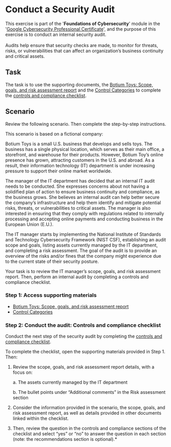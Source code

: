 # Conduct a Security Audit

This exercise is part of the '**Foundations of Cybersecurity**' module in the '<a href="https://www.coursera.org/google-certificates/cybersecurity-certificate?network=g&utm_source=gg&creativeid=693701665321&matchtype=p&adgroupid=165119487572&gclid=Cj0KCQjwqdqvBhCPARIsANrmZhNXAt_8j18BwKrshjpWbrgJpCQfqPhGyrrYAAGAKKxGWwPNNPP4HwYaAoWqEALw_wcB&keyword=google%20cybersecurity%20professional%20certificate&utm_content=B2C&hide_mobile_promo=&utm_campaign=B2C_APAC_Google_FTCOF_Cybersecurity_Google_Professional_Certificate_ArtE_Set_2_Mar_24&campaignid=21105066676&gad_source=1&devicemodel=&adpostion=&utm_medium=sem&device=c&redirected_from_description_page=true">Google Cybersecurity Professional Certificate</a>', and the purpose of this exercise is to conduct an internal security audit. 
<br><br>
Audits help ensure that security checks are made, to monitor for threats, risks, or vulnerabilities that can affect an organization’s business continuity and critical assets. 

## Task

The task is to use the supporting documents, the <a href="https://github.com/andrewrodgers90/conduct_a_security_audit/blob/main/Botium_Toys_Scope_goals_and_risk_assessment_report.md">Botium Toys: Scope, goals, and risk assessment report</a> and the <a href="https://github.com/andrewrodgers90/conduct_a_security_audit/blob/main/control_categories.md">Control Categories</a> to complete the <a href="https://github.com/andrewrodgers90/conduct_a_security_audit/blob/main/controls_and_compliance_checklist.md">controls and compliance checklist</a>.

<h2>Scenario</h2>

Review the following scenario. Then complete the step-by-step instructions.

This scenario is based on a fictional company:

Botium Toys is a small U.S. business that develops and sells toys. The business has a single physical location, which serves as their main office, a storefront, and warehouse for their products. However, Botium Toy’s online presence has grown, attracting customers in the U.S. and abroad. As a result, their information technology (IT) department is under increasing pressure to support their online market worldwide. 

The manager of the IT department has decided that an internal IT audit needs to be conducted. She expresses concerns about not having a solidified plan of action to ensure business continuity and compliance, as the business grows. She believes an internal audit can help better secure the company’s infrastructure and help them identify and mitigate potential risks, threats, or vulnerabilities to critical assets. The manager is also interested in ensuring that they comply with regulations related to internally processing and accepting online payments and conducting business in the European Union (E.U.).   

The IT manager starts by implementing the National Institute of Standards and Technology Cybersecurity Framework (NIST CSF), establishing an audit scope and goals, listing assets currently managed by the IT department, and completing a risk assessment. The goal of the audit is to provide an overview of the risks and/or fines that the company might experience due to the current state of their security posture.

Your task is to review the IT manager’s scope, goals, and risk assessment report. Then, perform an internal audit by completing a controls and compliance checklist. 

<h3>Step 1: Access supporting materials</h3>

+ <a href="https://github.com/andrewrodgers90/conduct_a_security_audit/blob/main/Botium_Toys_Scope_goals_and_risk_assessment_report.md">Botium Toys: Scope, goals, and risk assessment report</a>
+ <a href="https://github.com/andrewrodgers90/conduct_a_security_audit/blob/main/control_categories.md">Control Categories</a>

<h3>Step 2: Conduct the audit: Controls and compliance checklist</h3>

Conduct the next step of the security audit by completing the <a href="https://github.com/andrewrodgers90/conduct_a_security_audit/blob/main/controls_and_compliance_checklist.md">controls and compliance checklist</a>. 

To complete the checklist, open the supporting materials provided in Step 1. Then:

1. Review the scope, goals, and risk assessment report details, with a focus on:

      a. The assets currently managed by the IT department

      b. The bullet points under “Additional comments” in the Risk assessment section

2. Consider the information provided in the scenario, the scope, goals, and risk assessment report, as well as details provided in other documents linked within the checklist. 

3. Then, review the question in the controls and compliance sections of the checklist and select “yes” or “no” to answer the question in each section (note: the recommendations section is optional).*
